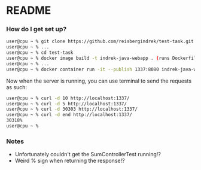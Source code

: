 # README #

### How do I get set up? ###
```bash
user@cpu ~ % git clone https://github.com/reisbergindrek/test-task.git (grabs code to your local computer)
user@cpu ~ % ...
user@cpu ~ % cd test-task
user@cpu ~ % docker image build -t indrek-java-webapp . (runs Dockerfile, with Maven which compiles the .war, also runs tests)
user@cpu ~ % ...
user@cpu ~ % docker container run -it --publish 1337:8080 indrek-java-webapp (runs web app on port 1337)

```
Now when the server is running, you can use terminal to send the requests as such:

```bash
user@cpu ~ % curl -d 10 http://localhost:1337/
user@cpu ~ % curl -d 5 http://localhost:1337/
user@cpu ~ % curl -d 30303 http://localhost:1337/
user@cpu ~ % curl -d end http://localhost:1337/
30318%
user@cpu ~ % 

```

### Notes ###

* Unfortunately couldn't get the SumControllerTest running!?
* Weird % sign when returning the response!?